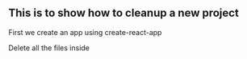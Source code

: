 ## This is to show how to cleanup a new project

First we create an app using create-react-app<br/>

<p> Delete all the files inside 